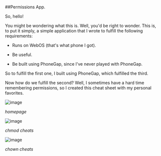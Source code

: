 ##Permissions App.

So, hello!

You might be wondering what this is. Well, you'd be right to wonder. This is, to put it simply, a simple application that I wrote to fulfill the following requirements:

- Runs on WebOS (that's what phone I got).

- Be useful.

- Be built using PhoneGap, since I've never played with PhoneGap.

So to fulfill the first one, I built using PhoneGap, which fulfilled the third.

Now how do we fulfill the second? Well, I sometimes have a hard time remembering permissions, so I created this cheat sheet with my personal favorites.


![image](http://i.imgur.com/qgGGu.png)

*homepage*

![image](http://i.imgur.com/6QDeF.png)

*chmod cheats*


![image](http://i.imgur.com/9Glae.png)

*chown cheats*
